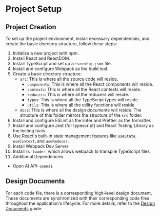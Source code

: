 # Project Setup

## Project Creation

To set up the project environment, install necessary dependencies, and create the basic directory structure, follow these steps:

1. Initialize a new project with npm.
2. Install React and ReactDOM.
3. Install TypeScript and set up a `tsconfig.json` file.
4. Install and configure Webpack as the build tool.
5. Create a basic directory structure:
    - `src`: This is where all the source code will reside.
        - `components`: This is where all the React components will reside.
        - `contexts`: This is where all the React contexts will reside.
        - `reducers`: This is where all the reducers will reside.
        - `types`: This is where all the TypeScript types will reside.
        - `utils`: This is where all the utility functions will reside.
    - `docs`: This is where all the design documents will reside. The structure of this folder mirrors the structure of the `src` folder.
6. Install and configure ESLint as the linter and Prettier as the formatter.
7. Install and configure Jest (for typescript) and React Testing Library as the testing tools
8. Use React's built-in state management features like `useState`, `useContext`, and `useReducer`.
9. Install Webpack Dev Server
10. Install `ts-loader`, which allows webpack to transpile TypeScript files
10. Additional Dependencies
   - Open AI API: `openai`

## Design Documents

For each code file, there is a corresponding high-level design document. These documents are synchronized with their corresponding code files throughout the application's lifecycle. For more details, refer to the [Design Documents](../ext/DesignDocuments.md) guide.

